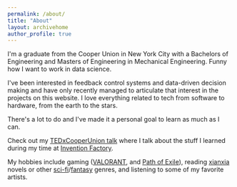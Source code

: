 ```yaml
---
permalink: /about/
title: "About"
layout: archivehome
author_profile: true
---
```


I'm a graduate from the Cooper Union in New York City with a Bachelors of Engineering and Masters of Engineering in Mechanical Engineering. Funny how I want to work in data science.

I've been interested in feedback control systems and data-driven decision making and have only recently managed to articulate that interest in the projects on this website. I love everything related to tech from software to hardware, from the earth to the stars.

There's a lot to do and I've made it a personal goal to learn as much as I can.

Check out my [TEDxCooperUnion talk](https://www.youtube.com/watch?v=1797la1wSws) where I talk about the stuff I learned during my time at [Invention Factory](https://inventionfactory.org/inventions/spill-resistant-disposable-cup).

My hobbies include gaming ([VALORANT](https://playvalorant.com/en-gb/), and [Path of Exile](https://www.pathofexile.com/)), reading [xianxia](https://www.wuxiaworld.com/novel/a-will-eternal) novels or other [sci-fi](https://www.amazon.com/Three-Body-Problem-Cixin-Liu/dp/0765382032)/[fantasy](https://www.amazon.com/Promise-Blood-Powder-Mage-Book-ebook/dp/B0092XHPIG/ref=sr_1_1?dchild=1&keywords=promise+of+powder&qid=1609189835&s=books&sr=1-1) genres, and listening to some of my favorite artists.
